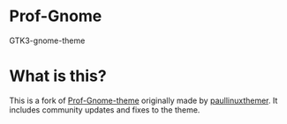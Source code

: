 # Prof-Gnome
GTK3-gnome-theme

# What is this?
This is a fork of [Prof-Gnome-theme](https://github.com/paullinuxthemer/Prof-Gnome) originally made by [paullinuxthemer](https://github.com/paullinuxthemer).
It includes community updates and fixes to the theme.

